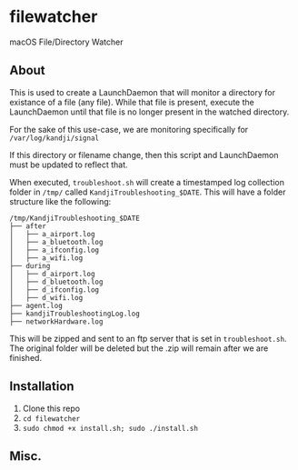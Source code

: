 # filewatcher
macOS File/Directory Watcher

## About

This is used to create a LaunchDaemon that will monitor a directory for existance of a file (any file). While that file is present, execute the LaunchDaemon until that file is no longer present in the watched directory. 

For the sake of this use-case, we are monitoring specifically for `/var/log/kandji/signal`

If this directory or filename change, then this script and LaunchDaemon must be updated to reflect that. 

When executed, `troubleshoot.sh` will create a timestamped log collection folder in `/tmp/` called `KandjiTroubleshooting_$DATE`. This will have a folder structure like the following:

```
/tmp/KandjiTroubleshooting_$DATE
├── after
│   ├── a_airport.log
│   ├── a_bluetooth.log
│   ├── a_ifconfig.log
│   ├── a_wifi.log
├── during
│   ├── d_airport.log
│   ├── d_bluetooth.log
│   ├── d_ifconfig.log
│   ├── d_wifi.log
├── agent.log
├── kandjiTroubleshootingLog.log
├── networkHardware.log
```

This will be zipped and sent to an ftp server that is set in `troubleshoot.sh`. The original folder will be deleted but the .zip will remain after we are finished. 

## Installation

1. Clone this repo
2. `cd filewatcher`
3. `sudo chmod +x install.sh; sudo ./install.sh`

## Misc.